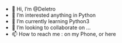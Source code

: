 - 👋 Hi, I’m @Deletro
- 👀 I’m interested anything in Python
- 🌱 I’m currently learning Python3
- 💞️ I’m looking to collaborate on ...
- 📫 How to reach me : on my Phone, or here

<!---
Deletro/Deletro is a ✨ special ✨ repository because its `README.md` (this file) appears on your GitHub profile.
You can click the Preview link to take a look at your changes.
--->
